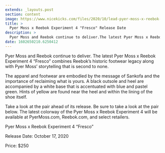 ```yaml
--- 
extends: _layouts.post 
section: content 
image: https://www.nicekicks.com/files/2020/10/lead-pyer-moss-x-reebok-experiment-4-fresco-release-date.jpg 
title: > 
  Pyer Moss x Reebok Experiment 4 "Fresco" Release Date 
description: > 
  Pyer Moss and Reebok continue to deliver.The latest Pyer Moss x Reebok Experiment 4 “Fresco” combines Reebok’s historic footwear legacy along with Pyer Moss’ storytelling that is second to none.The apparel and footwear are embodied by the message of Sankofa and the importance of reclaiming what is yours.The latest colorway of the Pyer Moss x Reebok Experiment 4 will be available at PyerMoss.com, Reebok.com, and select retailers.Pyer Moss x Reebok Experiment 4 “Fresco”Release Date: October 17, 2020Price: $250 
date: 1602650210.6250412 
--- 
```

Pyer Moss and Reebok continue to deliver. The latest Pyer Moss x Reebok Experiment 4 “Fresco” combines Reebok’s historic footwear legacy along with Pyer Moss’ storytelling that is second to none.

The apparel and footwear are embodied by the message of Sankofa and the importance of reclaiming what is yours. A black outsole and heel are accompanied by a white base that is accentuated with blue and pastel green. Hints of yellow are found near the heel and within the lining of the shoe itself.

Take a look at the pair ahead of its release. Be sure to take a look at the pair below. The latest colorway of the Pyer Moss x Reebok Experiment 4 will be available at PyerMoss.com, Reebok.com, and select retailers.

Pyer Moss x Reebok Experiment 4 “Fresco”

Release Date: October 17, 2020

Price: $250